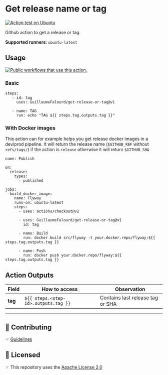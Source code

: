 # Get release name or tag

[![Action test on Ubuntu](https://github.com/GuillaumeFalourd/get-release-or-tag/actions/workflows/ubuntu_action_test.yml/badge.svg)](https://github.com/GuillaumeFalourd/get-release-or-tag/actions/workflows/ubuntu_action_test.yml)

Github action to get a release or tag.

**Supported runners**: `ubuntu-latest`

## Usage

[![Public workflows that use this action.](https://img.shields.io/endpoint?url=https%3A%2F%2Fapi-endbug.vercel.app%2Fapi%2Fgithub-actions%2Fused-by%3Faction%3DGuillaumeFalourd%2Fget-release-or-tag%26badge%3Dtrue)](https://github.com/search?o=desc&q=GuillaumeFalourd+get-release-or-tag+path%3A.github%2Fworkflows+language%3AYAML&s=&type=Code)

### Basic

```
steps:
   - id: tag
     uses: GuillaumeFalourd/get-release-or-tag@v1

   - name: TAG
     run: echo "TAG ${{ steps.tag.outputs.tag }}"
```

### With Docker images

This action can for example helps you get release docker images in a dev/prod pipeline. 
It will return the release name (`$GITHUB_REF` without `refs/tags/`) if the action is `release` otherwise it will return `$GITHUB_SHA`

```
name: Publish

on:
  release:
    types:
      - published

jobs:
  build_docker_image:
    name: Flyway
    runs-on: ubuntu-latest
    steps:
      - uses: actions/checkout@v2

      - uses: GuillaumeFalourd/get-release-or-tag@v1
        id: tag

      - name: Build
        run: docker build src/flyway -t your.docker.repo/flyway:${{ steps.tag.outputs.tag }}

      - name: Push
        run: docker push your.docker.repo/flyway:${{ steps.tag.outputs.tag }}
```

## Action Outputs

Field | How to access | Observation
------------ | ------------  | -------------
**tag** | `${{ steps.<step-id>.outputs.tag }}` | Contains last release tag or SHA

* * *

## 🤝 Contributing

☞ [Guidelines](https://github.com/GuillaumeFalourd/get-release-or-tag/blob/master/CONTRIBUTING.md)

## 🏅 Licensed

☞ This repository uses the [Apache License 2.0](https://github.com/GuillaumeFalourd/get-release-or-tag/blob/master/LICENSE)
